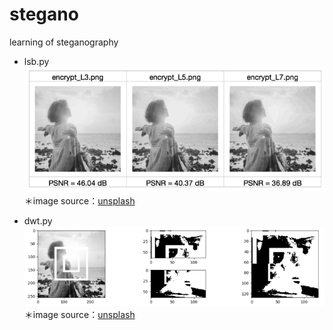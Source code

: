 # stegano
learning of steganography

- lsb.py
    ![](./image/lsb.png)
    ＊image source：[unsplash](https://unsplash.com/photos/r2nJPbEYuSQ)

- dwt.py
    ![](./image/dwt.png)
    ＊image source：[unsplash](https://unsplash.com/photos/r2nJPbEYuSQ)